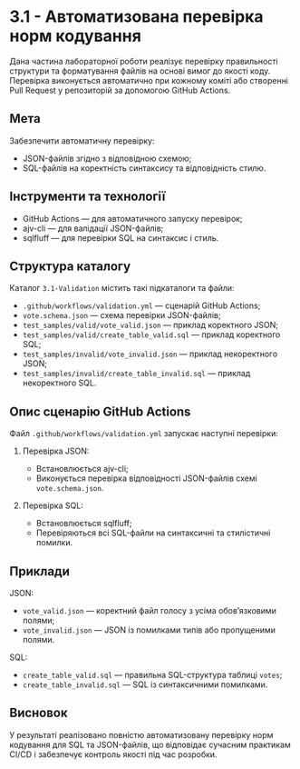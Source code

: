 # 3.1 - Автоматизована перевірка норм кодування

Дана частина лабораторної роботи реалізує перевірку правильності структури та форматування файлів на основі вимог до якості коду. Перевірка виконується автоматично при кожному коміті або створенні Pull Request у репозиторій за допомогою GitHub Actions.

## Мета

Забезпечити автоматичну перевірку:
- JSON-файлів згідно з відповідною схемою;
- SQL-файлів на коректність синтаксису та відповідність стилю.

## Інструменти та технології

- GitHub Actions — для автоматичного запуску перевірок;
- ajv-cli — для валідації JSON-файлів;
- sqlfluff — для перевірки SQL на синтаксис і стиль.

## Структура каталогу

Каталог `3.1-Validation` містить такі підкаталоги та файли:

- `.github/workflows/validation.yml` — сценарій GitHub Actions;
- `vote.schema.json` — схема перевірки JSON-файлів;
- `test_samples/valid/vote_valid.json` — приклад коректного JSON;
- `test_samples/valid/create_table_valid.sql` — приклад коректного SQL;
- `test_samples/invalid/vote_invalid.json` — приклад некоректного JSON;
- `test_samples/invalid/create_table_invalid.sql` — приклад некоректного SQL.

## Опис сценарію GitHub Actions

Файл `.github/workflows/validation.yml` запускає наступні перевірки:

1. Перевірка JSON:
   - Встановлюється ajv-cli;
   - Виконується перевірка відповідності JSON-файлів схемі `vote.schema.json`.

2. Перевірка SQL:
   - Встановлюється sqlfluff;
   - Перевіряються всі SQL-файли на синтаксичні та стилістичні помилки.

## Приклади

JSON:
- `vote_valid.json` — коректний файл голосу з усіма обов’язковими полями;
- `vote_invalid.json` — JSON із помилками типів або пропущеними полями.

SQL:
- `create_table_valid.sql` — правильна SQL-структура таблиці `votes`;
- `create_table_invalid.sql` — SQL із синтаксичними помилками.

## Висновок

У результаті реалізовано повністю автоматизовану перевірку норм кодування для SQL та JSON-файлів, що відповідає сучасним практикам CI/CD і забезпечує контроль якості під час розробки.
